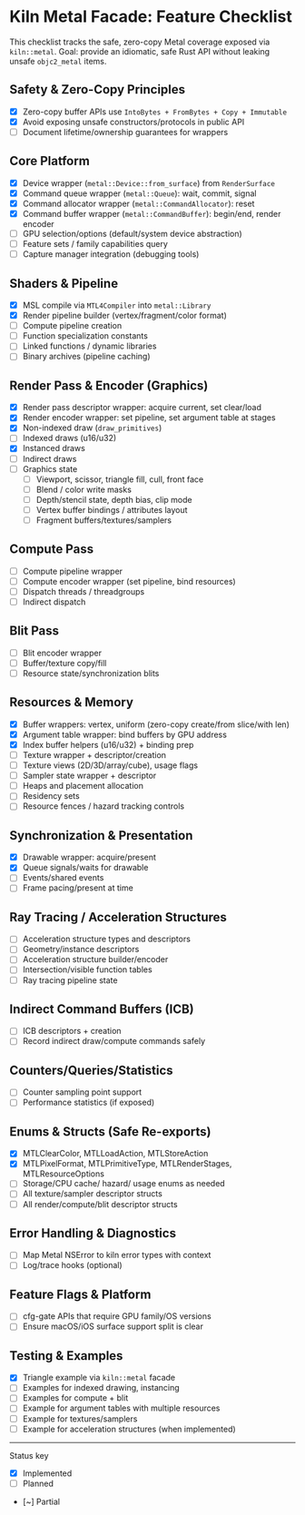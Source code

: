 # Kiln Metal Facade: Feature Checklist

This checklist tracks the safe, zero-copy Metal coverage exposed via `kiln::metal`.
Goal: provide an idiomatic, safe Rust API without leaking unsafe `objc2_metal` items.

## Safety & Zero-Copy Principles
- [x] Zero-copy buffer APIs use `IntoBytes + FromBytes + Copy + Immutable`
- [x] Avoid exposing unsafe constructors/protocols in public API
- [ ] Document lifetime/ownership guarantees for wrappers

## Core Platform
- [x] Device wrapper (`metal::Device::from_surface`) from `RenderSurface`
- [x] Command queue wrapper (`metal::Queue`): wait, commit, signal
- [x] Command allocator wrapper (`metal::CommandAllocator`): reset
- [x] Command buffer wrapper (`metal::CommandBuffer`): begin/end, render encoder
- [ ] GPU selection/options (default/system device abstraction)
- [ ] Feature sets / family capabilities query
- [ ] Capture manager integration (debugging tools)

## Shaders & Pipeline
- [x] MSL compile via `MTL4Compiler` into `metal::Library`
- [x] Render pipeline builder (vertex/fragment/color format)
- [ ] Compute pipeline creation
- [ ] Function specialization constants
- [ ] Linked functions / dynamic libraries
- [ ] Binary archives (pipeline caching)

## Render Pass & Encoder (Graphics)
- [x] Render pass descriptor wrapper: acquire current, set clear/load
- [x] Render encoder wrapper: set pipeline, set argument table at stages
- [x] Non-indexed draw (`draw_primitives`)
- [ ] Indexed draws (u16/u32)
- [x] Instanced draws
- [ ] Indirect draws
- [ ] Graphics state
  - [ ] Viewport, scissor, triangle fill, cull, front face
  - [ ] Blend / color write masks
  - [ ] Depth/stencil state, depth bias, clip mode
  - [ ] Vertex buffer bindings / attributes layout
  - [ ] Fragment buffers/textures/samplers

## Compute Pass
- [ ] Compute pipeline wrapper
- [ ] Compute encoder wrapper (set pipeline, bind resources)
- [ ] Dispatch threads / threadgroups
- [ ] Indirect dispatch

## Blit Pass
- [ ] Blit encoder wrapper
- [ ] Buffer/texture copy/fill
- [ ] Resource state/synchronization blits

## Resources & Memory
- [x] Buffer wrappers: vertex, uniform (zero-copy create/from slice/with len)
- [x] Argument table wrapper: bind buffers by GPU address
- [x] Index buffer helpers (u16/u32) + binding prep
- [ ] Texture wrapper + descriptor/creation
- [ ] Texture views (2D/3D/array/cube), usage flags
- [ ] Sampler state wrapper + descriptor
- [ ] Heaps and placement allocation
- [ ] Residency sets
- [ ] Resource fences / hazard tracking controls

## Synchronization & Presentation
- [x] Drawable wrapper: acquire/present
- [x] Queue signals/waits for drawable
- [ ] Events/shared events
- [ ] Frame pacing/present at time

## Ray Tracing / Acceleration Structures
- [ ] Acceleration structure types and descriptors
- [ ] Geometry/instance descriptors
- [ ] Acceleration structure builder/encoder
- [ ] Intersection/visible function tables
- [ ] Ray tracing pipeline state

## Indirect Command Buffers (ICB)
- [ ] ICB descriptors + creation
- [ ] Record indirect draw/compute commands safely

## Counters/Queries/Statistics
- [ ] Counter sampling point support
- [ ] Performance statistics (if exposed)

## Enums & Structs (Safe Re-exports)
- [x] MTLClearColor, MTLLoadAction, MTLStoreAction
- [x] MTLPixelFormat, MTLPrimitiveType, MTLRenderStages, MTLResourceOptions
- [ ] Storage/CPU cache/ hazard/ usage enums as needed
- [ ] All texture/sampler descriptor structs
- [ ] All render/compute/blit descriptor structs

## Error Handling & Diagnostics
- [ ] Map Metal NSError to kiln error types with context
- [ ] Log/trace hooks (optional)

## Feature Flags & Platform
- [ ] cfg-gate APIs that require GPU family/OS versions
- [ ] Ensure macOS/iOS surface support split is clear

## Testing & Examples
- [x] Triangle example via `kiln::metal` facade
- [ ] Examples for indexed drawing, instancing
- [ ] Examples for compute + blit
- [ ] Example for argument tables with multiple resources
- [ ] Example for textures/samplers
- [ ] Example for acceleration structures (when implemented)

---

Status key
- [x] Implemented
- [ ] Planned
- [~] Partial
